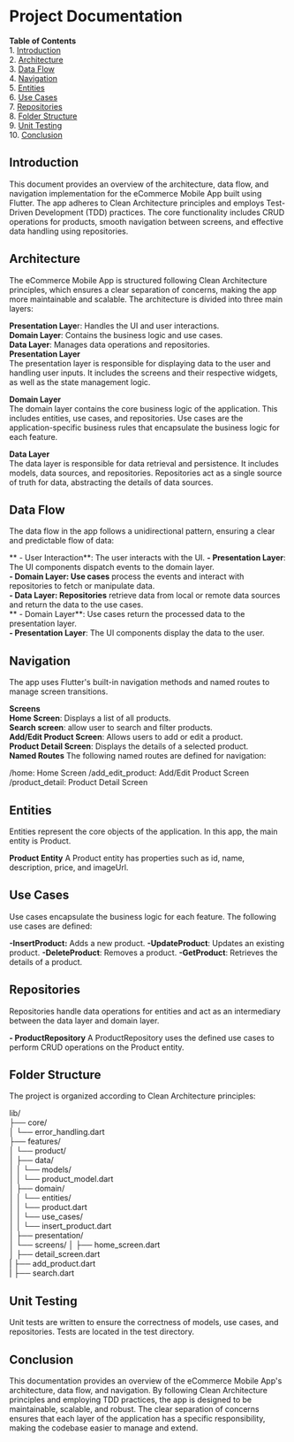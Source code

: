 # **Project Documentation**  
**Table of Contents**  
    1. [Introduction](#introduction)  
    2. [Architecture](#architecture)  
    3. [Data Flow](#data-flow)  
    4. [Navigation](#navigation)  
    5. [Entities](#entities)  
    6. [Use Cases](#use-cases)  
    7. [Repositories](#repositories)  
    8. [Folder Structure](#folder-structure)  
    9. [Unit Testing](#unit-testing)  
    10. [Conclusion](#conclusion)  
      
## **Introduction**
This document provides an overview of the architecture, data flow, and navigation implementation for the eCommerce Mobile App built using Flutter. The app adheres to Clean Architecture principles and employs Test-Driven Development (TDD) practices. The core functionality includes CRUD operations for products, smooth navigation between screens, and effective data handling using repositories.

## **Architecture**
The eCommerce Mobile App is structured following Clean Architecture principles, which ensures a clear separation of concerns, making the app more maintainable and scalable. The architecture is divided into three main layers:

**Presentation Laye**r: Handles the UI and user interactions.  
**Domain Layer**: Contains the business logic and use cases.  
**Data Layer**: Manages data operations and repositories.  
**Presentation Layer**  
The presentation layer is responsible for displaying data to the user and handling user inputs. It includes the screens and their respective widgets, as well as the state management logic.

**Domain Layer**  
The domain layer contains the core business logic of the application. This includes entities, use cases, and repositories. Use cases are the application-specific business rules that encapsulate the business logic for each feature.

**Data Layer**   
The data layer is responsible for data retrieval and persistence. It includes models, data sources, and repositories. Repositories act as a single source of truth for data, abstracting the details of data sources.

## **Data Flow** 
The data flow in the app follows a unidirectional pattern, ensuring a clear and predictable flow of data:

   ** - User Interaction**: The user interacts with the UI.
    **- Presentation Layer**: The UI components dispatch events to the domain layer.  
    **- Domain Layer: Use cases** process the events and interact with repositories to fetch or manipulate data.  
    **- Data Layer: Repositories** retrieve data from local or remote data sources and return the data to the use cases.  
   ** - Domain Layer**: Use cases return the processed data to the presentation layer.  
    **- Presentation Layer**: The UI components display the data to the user.  
## Navigation  
The app uses Flutter's built-in navigation methods and named routes to manage screen transitions.

**Screens**  
    **Home Screen**: Displays a list of all products.  
    **Search screen**: allow user to search and filter products.  
    **Add/Edit Product Screen**: Allows users to add or edit a product.  
    **Product Detail Screen**: Displays the details of a selected product.  
**Named Routes**
The following named routes are defined for navigation:

/home: Home Screen
/add_edit_product: Add/Edit Product Screen
/product_detail: Product Detail Screen


## Entities
Entities represent the core objects of the application. In this app, the main entity is Product.

**Product Entity**
A Product entity has properties such as id, name, description, price, and imageUrl.

## **Use Cases**
Use cases encapsulate the business logic for each feature. The following use cases are defined:

  **-InsertProduct:** Adds a new product.
  **-UpdateProduct**: Updates an existing product.
  **-DeleteProduct**: Removes a product.
  **-GetProduct**: Retrieves the details of a product.
## **Repositories**
Repositories handle data operations for entities and act as an intermediary between the data layer and domain layer.

  **- ProductRepository**
A ProductRepository uses the defined use cases to perform CRUD operations on the Product entity.

## **Folder Structure**
The project is organized according to Clean Architecture principles:

lib/  
├── core/  
│   └── error_handling.dart  
├── features/  
│   └── product/  
│       ├── data/  
│       │   └── models/  
│       │       └── product_model.dart  
│       ├── domain/  
│       │   └── entities/  
│       │       └── product.dart  
│       │   └── use_cases/  
│       │       └── insert_product.dart  
│       ├── presentation/  
│           └── screens/
│               ├── home_screen.dart  
│               ├── detail_screen.dart  
|               ├── add_product.dart  
|               ├── search.dart  

## **Unit Testing**
Unit tests are written to ensure the correctness of models, use cases, and repositories. Tests are located in the test directory.

## **Conclusion**
This documentation provides an overview of the eCommerce Mobile App's architecture, data flow, and navigation. By following Clean Architecture principles and employing TDD practices, the app is designed to be maintainable, scalable, and robust. The clear separation of concerns ensures that each layer of the application has a specific responsibility, making the codebase easier to manage and extend.
